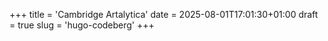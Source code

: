 +++
title = 'Cambridge Artalytica'
date = 2025-08-01T17:01:30+01:00
draft = true
slug = 'hugo-codeberg'
+++

